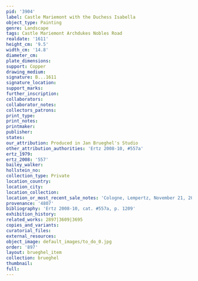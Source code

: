 ```yaml
---
pid: '3904'
label: Castle Mariemont with the Duchess Isabella
object_type: Painting
genre: Landscape
tags: Castle Mariemont Archdukes Nobles Road
realdate: '1611'
height_cm: '9.5'
width_cm: '14.8'
diameter_cm: 
plate_dimensions: 
support: Copper
drawing_medium: 
signature: B...1611
signature_location: 
support_marks: 
further_inscription: 
collaborators: 
collaborator_notes: 
collectors_patrons: 
print_type: 
print_notes: 
printmaker: 
publisher: 
states: 
our_attribution: Produced in Jan Brueghel's Studio
other_attribution_authorities: 'Ertz 2008-10, #557a'
ertz_1979: 
ertz_2008: '557'
bailey_walker: 
hollstein_no: 
collection_type: Private
location_country: 
location_city: 
location_collection: 
location_or_most_recent_sale_notes: 'Cologne, Lempertz, November 21, 2009, inv. #1030'
provenance: '4807'
bibliography: 'Ertz 2008-10, cat. #557a, p. 1209'
exhibition_history: 
related_works: 2897|3609|3695
copies_and_variants: 
curatorial_files: 
external_resources: 
object_image: default_images/to_do_0.jpg
order: '897'
layout: brueghel_item
collection: brueghel
thumbnail: 
full: 
---
```

